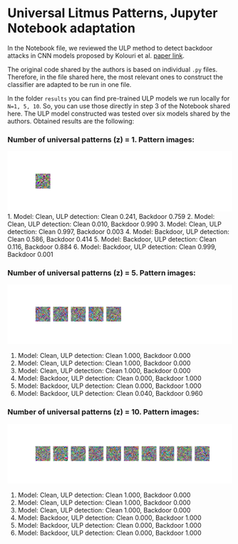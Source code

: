 # Universal Litmus Patterns, Jupyter Notebook adaptation

In the Notebook file, we reviewed the ULP method to detect backdoor attacks in CNN models proposed by Kolouri et al. [paper link](https://openaccess.thecvf.com/content_CVPR_2020/html/Kolouri_Universal_Litmus_Patterns_Revealing_Backdoor_Attacks_in_CNNs_CVPR_2020_paper.html).

The original code shared by the authors is based on individual `.py` files. Therefore, in the file shared here, the most relevant ones to construct the classifier are adapted to be run in one file.

In the folder `results` you can find pre-trained ULP models we run locally for `N=1, 5, 10`. So, you can use those directly in step 3 of the Notebook shared here. The ULP model constructed was tested over six models shared by the authors. Obtained results are the following:


### Number of universal patterns (z) = 1. Pattern images:
<img src="ulp_patterns_N1.png" alt="drawing" width="2000"/>
   1. Model: Clean, ULP detection: Clean 0.241, Backdoor 0.759
   2. Model: Clean, ULP detection: Clean 0.010, Backdoor 0.990
   3. Model: Clean, ULP detection: Clean 0.997, Backdoor 0.003
   4. Model: Backdoor, ULP detection: Clean 0.586, Backdoor 0.414
   5. Model: Backdoor, ULP detection: Clean 0.116, Backdoor 0.884
   6. Model: Backdoor, ULP detection: Clean 0.999, Backdoor 0.001

### Number of universal patterns (z) = 5. Pattern images:
![Image2](ulp_patterns_N5.png)
   1. Model: Clean, ULP detection: Clean 1.000, Backdoor 0.000
   2. Model: Clean, ULP detection: Clean 1.000, Backdoor 0.000
   3. Model: Clean, ULP detection: Clean 1.000, Backdoor 0.000
   4. Model: Backdoor, ULP detection: Clean 0.000, Backdoor 1.000
   5. Model: Backdoor, ULP detection: Clean 0.000, Backdoor 1.000
   6. Model: Backdoor, ULP detection: Clean 0.040, Backdoor 0.960

### Number of universal patterns (z) = 10. Pattern images:
![Image3](ulp_patterns_N10.png)
   1. Model: Clean, ULP detection: Clean 1.000, Backdoor 0.000
   2. Model: Clean, ULP detection: Clean 1.000, Backdoor 0.000
   3. Model: Clean, ULP detection: Clean 1.000, Backdoor 0.000
   4. Model: Backdoor, ULP detection: Clean 0.000, Backdoor 1.000
   5. Model: Backdoor, ULP detection: Clean 0.000, Backdoor 1.000
   6. Model: Backdoor, ULP detection: Clean 0.000, Backdoor 1.000

